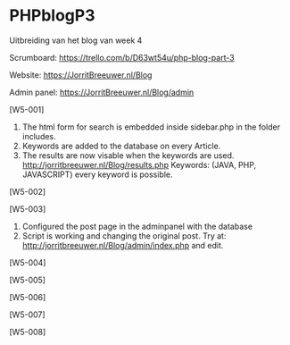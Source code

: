 # PHPblogP3

Uitbreiding van het blog van week 4

Scrumboard: https://trello.com/b/D63wt54u/php-blog-part-3

Website: https://JorritBreeuwer.nl/Blog

Admin panel: https://JorritBreeuwer.nl/Blog/admin

[W5-001]

   1. The html form for search is embedded inside sidebar.php in the folder includes.
   2. Keywords are added to the database on every Article.
   3. The results are now visable when the keywords are used. http://jorritbreeuwer.nl/Blog/results.php 
   Keywords: (JAVA, PHP, JAVASCRIPT) every keyword is possible.

[W5-002]

   
[W5-003]

   1. Configured the post page in the adminpanel with the database
   2. Script is working and changing the original post. Try at: http://jorritbreeuwer.nl/Blog/admin/index.php and edit.
   
[W5-004]


[W5-005]


[W5-006]

[W5-007]

[W5-008]

   
